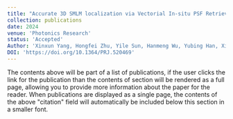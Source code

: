 ```yaml
---
title: "Accurate 3D SMLM localization via Vectorial In-situ PSF Retrieval and Aberration Assessment"
collection: publications
date: 2024
venue: 'Photonics Research'
status: 'Accepted'
Author: 'Xinxun Yang, Hongfei Zhu, Yile Sun, Hanmeng Wu, Yubing Han, Xiang Hao, Renjie Zhou, Cuifang Kuang, Xu Liu'
DOI: 'https://doi.org/10.1364/PRJ.520469'
---
```


The contents above will be part of a list of publications, if the user clicks the link for the publication than the contents of section will be rendered as a full page, allowing you to provide more information about the paper for the reader. When publications are displayed as a single page, the contents of the above "citation" field will automatically be included below this section in a smaller font.
